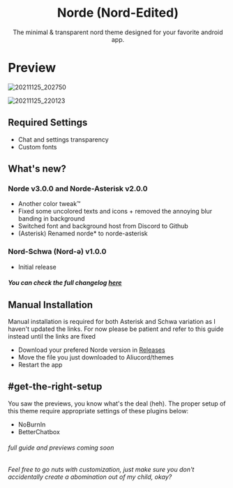 <h1 align="center">
  Norde (Nord-Edited)
</h1>

<p align="center">
The minimal & transparent nord theme designed for your favorite android app.
</p>

# Preview

![20211125_202750](https://user-images.githubusercontent.com/92243378/143463802-f341d0d3-d91e-427c-afc1-af139b88a0db.jpg)

![20211125_220123](https://user-images.githubusercontent.com/92243378/143464476-deecd8c8-5fda-43d1-a0f7-af0993bab92c.jpg)

## Required Settings
- Chat and settings transparency 
- Custom fonts

## What's new?
### Norde v3.0.0 and Norde-Asterisk v2.0.0
- Another color tweak™
- Fixed some uncolored texts and icons + removed the annoying blur banding in background
- Switched font and background host from Discord to Github
- (Asterisk) Renamed norde* to norde-asterisk
### Nord-Schwa (Nord-ə) v1.0.0
- Initial release
##### You can check the full changelog [here](https://github.com/kartoflu/norde/blob/main/CHANGELOG.md)

## Manual Installation
Manual installation is required for both Asterisk and Schwa variation as I haven't updated the links. For now please be patient and refer to this guide instead until the links are fixed
- Download your prefered Norde version in [Releases](https://github.com/kartoflu/norde/releases/tag/v1.0.0)
- Move the file you just downloaded to Aliucord/themes
- Restart the app

## #get-the-right-setup
You saw the previews, you know what's the deal (heh). The proper setup of this theme require appropriate settings of these plugins below:
- NoBurnIn
- BetterChatbox
###### full guide and previews coming soon
*Feel free to go nuts with customization, just make sure you don't accidentally create a abomination out of my child, okay?*
